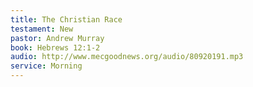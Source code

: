 ```yaml
---
title: The Christian Race
testament: New
pastor: Andrew Murray
book: Hebrews 12:1-2
audio: http://www.mecgoodnews.org/audio/80920191.mp3
service: Morning
---
```

